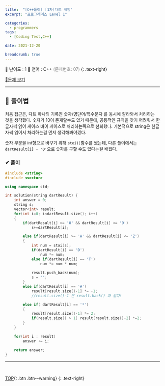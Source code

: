 ```yaml
---
title:  "[C++풀이] [1차]다트 게임"
excerpt: "프로그래머스 Level 1"

categories:
  - programmers
tags:
  - [Coding Test,C++]

date: 2021-12-20

breadcrumb: true
---
```


<div class="notice--warning" markdown=1>
 <span>📄 난이도 : 1      </span> 
 <span>📄 언어 : C++  </span> 
 <span style ="color:gray;">(문제번호: 07) </span> 
 {: .text-right}
 </div>
 
 [📂문제 보기](https://programmers.co.kr/learn/courses/30/lessons/17682?language=cpp) 

***
##  🔶 풀이법
처음 접근은, 다트 하나의 기록인 숫자/영단어/특수문자 를 동시에 잘라와서 처리하는 것을 생각했다. 
숫자가 10이 존재할수도 있기 때문에, 공통적인 규칙을 찾기 어려워서 한글자씩 읽어 케이스 바이 케이스로 처리하는쪽으로 선회했다.
기본적으로 string은 한글자씩 읽어서 처리하는걸 먼저 생각해봐야겠다.   

숫자 부분을 int형으로 바꾸기 위해 `stoi()`함수를 썼는데, 다른 풀이에서는 `dartResult[i] - '0'`으로 숫자를 구할 수도 있다는걸 배웠다.

### ✔ 풀이

```c++
#include <string>
#include <vector>

using namespace std;

int solution(string dartResult) {
    int answer = 0;
    string s;
    vector<int> result;
    for(int i=0; i<dartResult.size(); i++)
    {
        if(dartResult[i] >= '0' && dartResult[i] <= '9')
            s+=dartResult[i];

        else if(dartResult[i] >= 'A' && dartResult[i] <= 'Z')
        {
            int num = stoi(s);
            if(dartResult[i] == 'D')
                num *= num;
            else if(dartResult[i] == 'T')
                num *= num * num;
            
            result.push_back(num);
            s = "";
        }
        else if(dartResult[i] == '#')
            result[result.size()-1] *= -1;
            //result.size()-1 은 result.back() 과 같다!

        else if( dartResult[i] == '*')
        {
            result[result.size()-1] *= 2;
            if(result.size() > 1) result[result.size()-2] *=2;
        }
    }
    
    for(int i : result)
        answer += i;
    
    return answer;
}

```
--- 
<br>


[TOP](#){: .btn .btn--warning} 
{: .text-right}